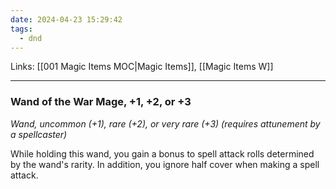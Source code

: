 ```yaml
---
date: 2024-04-23 15:29:42
tags:
  - dnd
---
```

Links: [[001 Magic Items MOC|Magic Items]], [[Magic Items W]]
___
### Wand of the War Mage, +1, +2, or +3

*Wand, uncommon (+1), rare (+2), or very rare (+3) (requires attunement by a spellcaster)*

While holding this wand, you gain a bonus to spell attack rolls determined by the wand's rarity. In addition, you ignore half cover when making a spell attack.